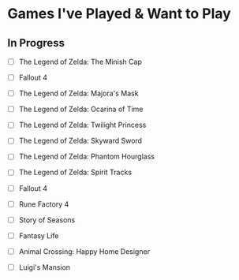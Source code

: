 # Games I've Played & Want to Play

## In Progress
-[ ] The Legend of Zelda: The Minish Cap
-[ ] Fallout 4

-[ ] The Legend of Zelda: Majora's Mask
-[ ] The Legend of Zelda: Ocarina of Time
-[ ] The Legend of Zelda: Twilight Princess
-[ ] The Legend of Zelda: Skyward Sword
-[ ] The Legend of Zelda: Phantom Hourglass
-[ ] The Legend of Zelda: Spirit Tracks
-[ ] Fallout 4
-[ ] Rune Factory 4
-[ ] Story of Seasons
-[ ] Fantasy Life
-[ ] Animal Crossing: Happy Home Designer
-[ ] Luigi's Mansion

